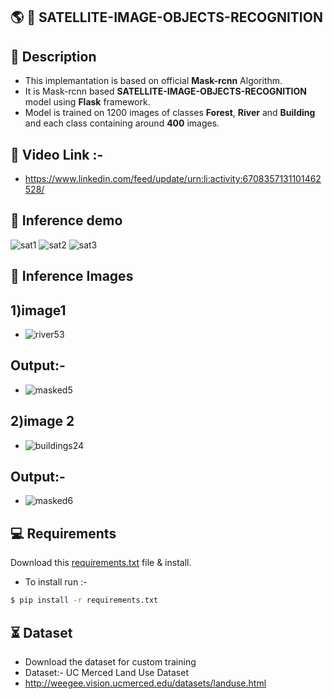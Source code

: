 ## :earth_americas: :satellite: SATELLITE-IMAGE-OBJECTS-RECOGNITION

## 📝 Description
- This implemantation is based on official **Mask-rcnn** Algorithm.
- It is Mask-rcnn based **SATELLITE-IMAGE-OBJECTS-RECOGNITION** model using **Flask** framework.
- Model is trained on 1200 images of classes **Forest**, **River** and **Building** and each class containing around **400** images.



## :movie_camera: Video Link :- 
- https://www.linkedin.com/feed/update/urn:li:activity:6708357131101462528/

## 🎯 Inference demo

![sat1](https://user-images.githubusercontent.com/62059604/103471295-80741a80-4da4-11eb-8cf3-92f7ec88ae09.png)
![sat2](https://user-images.githubusercontent.com/62059604/103471298-88cc5580-4da4-11eb-830a-81d226e71ed8.png)
![sat3](https://user-images.githubusercontent.com/62059604/103471299-9386ea80-4da4-11eb-948b-87682c8f1f12.png)


## 🎯 Inference Images
## 1)image1
- ![river53](https://user-images.githubusercontent.com/62059604/92327954-f7a9d400-f07a-11ea-8584-6b8b81ed0162.jpg)

## Output:-
- ![masked5](https://user-images.githubusercontent.com/62059604/92327868-53c02880-f07a-11ea-9762-e44db10c7986.png)


## 2)image 2
- ![buildings24](https://user-images.githubusercontent.com/62059604/92327928-ba454680-f07a-11ea-8d79-668c4c37e3c2.jpg)

## Output:-
- ![masked6](https://user-images.githubusercontent.com/62059604/92327908-941fa680-f07a-11ea-89a2-87b1bf98aea8.png)

## 💻 Requirements
 Download this [requirements.txt](https://github.com/akshaykadam771/SATELLITE-IMAGE-OBJECTS-RECOGNITION/blob/master/requirements.txt) file & install.
- To install run :-
```bash
$ pip install -r requirements.txt
```

## ⏳ Dataset
- Download the dataset for custom training
- Dataset:- UC Merced Land Use Dataset
- http://weegee.vision.ucmerced.edu/datasets/landuse.html

